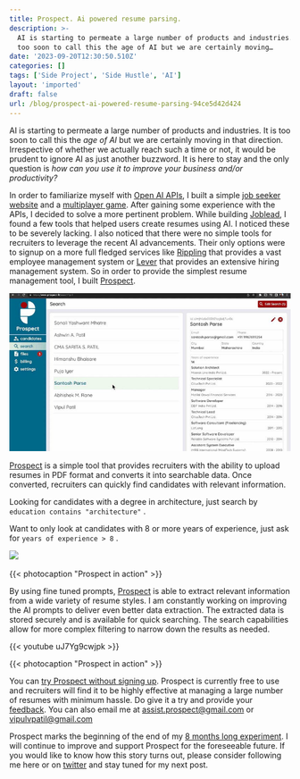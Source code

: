 ```yaml
---
title: Prospect. Ai powered resume parsing.
description: >-
  AI is starting to permeate a large number of products and industries. It is
  too soon to call this the age of AI but we are certainly moving…
date: '2023-09-20T12:30:50.510Z'
categories: []
tags: ['Side Project', 'Side Hustle', 'AI']
layout: 'imported'
draft: false
url: /blog/prospect-ai-powered-resume-parsing-94ce5d42d424
---
```


AI is starting to permeate a large number of products and industries. It is too soon to call this the _age of AI_ but we are certainly moving in that direction. Irrespective of whether we actually reach such a time or not, it would be prudent to ignore AI as just another buzzword. It is here to stay and the only question is _how can you use it to improve your business and/or productivity?_

In order to familiarize myself with [Open AI APIs](https://platform.openai.com), I built a simple [job seeker website](https://joblead.vipulvpatil.dev) and a [multiplayer game](https://airetreat.vipulvpatil.dev). After gaining some experience with the APIs, I decided to solve a more pertinent problem. While building [Joblead](https://joblead.vipulvpatil.dev), I found a few tools that helped users create resumes using AI. I noticed these to be severely lacking. I also noticed that there were no simple tools for recruiters to leverage the recent AI advancements. Their only options were to signup on a more full fledged services like [Rippling](https://www.rippling.com) that provides a vast employee management system or [Lever](https://www.lever.co/) that provides an extensive hiring management system. So in order to provide the simplest resume management tool, I built [Prospect](https://prospect.vipulvpatil.dev/).

![](1__qbAeMNM9Ktj9B__JM7ICKDQ.jpeg)

[Prospect](https://prospect.vipulvpatil.dev/) is a simple tool that provides recruiters with the ability to upload resumes in PDF format and converts it into searchable data. Once converted, recruiters can quickly find candidates with relevant information.

Looking for candidates with a degree in architecture, just search by `education contains "architecture"` .

Want to only look at candidates with 8 or more years of experience, just ask for `years of experience > 8` .

![](1__Gf____cmhmEobtsEGcu6hW9g.gif)

{{< photocaption "Prospect in action" >}}

By using fine tuned prompts, [Prospect](https://prospect.vipulvpatil.dev/) is able to extract relevant information from a wide variety of resume styles. I am constantly working on improving the AI prompts to deliver even better data extraction. The extracted data is stored securely and is available for quick searching. The search capabilities allow for more complex filtering to narrow down the results as needed.

{{< youtube uJ7Yg9cwjpk >}}

{{< photocaption "Prospect in action" >}}

You can [try Prospect without signing up](https://prospect.vipulvpatil.dev/search?testMode=1). Prospect is currently free to use and recruiters will find it to be highly effective at managing a large number of resumes with minimum hassle. Do give it a try and provide your [feedback](https://forms.gle/JrmFLJCM7r9xQHdL6). You can also email me at assist.prospect@gmail.com or vipulvpatil@gmail.com

Prospect marks the beginning of the end of my [8 months long experiment](https://medium.com/@vipulvpatil/the-idea-the-plan-and-the-journey-so-far-f46ffb8db9f5). I will continue to improve and support Prospect for the foreseeable future. If you would like to know how this story turns out, please consider following me here or on [twitter](https://twitter.com/vipulvpatil) and stay tuned for my next post.
